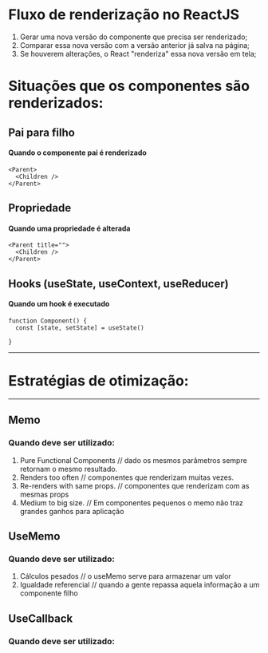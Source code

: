 # Fluxo de renderização no ReactJS

1. Gerar uma nova versão do componente que precisa ser renderizado;
2. Comparar essa nova versão com a versão anterior já salva na página;
3. Se houverem alterações, o React "renderiza" essa nova versão em tela;

# Situações que os componentes são renderizados:

## Pai para filho 
#### Quando o componente pai é renderizado

```tsx
<Parent>
  <Children />
</Parent>
```

## Propriedade
#### Quando uma propriedade é alterada
```tsx
<Parent title="">
  <Children />
</Parent>
```

## Hooks (useState, useContext, useReducer)
#### Quando um hook é executado

```tsx
function Component() {
  const [state, setState] = useState()

}

```
---

# Estratégias de otimização:

---

## Memo

### Quando deve ser utilizado:

1. Pure Functional Components // dado os mesmos parâmetros sempre retornam o mesmo resultado.
2. Renders too often // componentes que renderizam muitas vezes.
3. Re-renders with same props. // componentes que renderizam com as mesmas props
4. Medium to big size. // Em componentes pequenos o memo não traz grandes ganhos para aplicação

## UseMemo

### Quando deve ser utilizado:

1. Cálculos pesados // o useMemo serve para armazenar um valor
2. Igualdade referencial // quando a gente repassa aquela informação a um componente filho

## UseCallback

### Quando deve ser utilizado:








